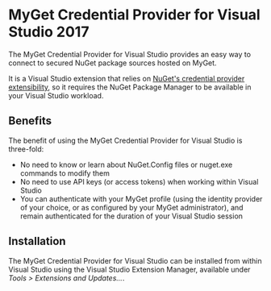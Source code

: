 ﻿# MyGet Credential Provider for Visual Studio 2017

The MyGet Credential Provider for Visual Studio provides an easy way to connect to secured NuGet package sources hosted on MyGet.

It is a Visual Studio extension that relies on [NuGet's credential provider extensibility](http://docs.nuget.org/ndocs/api/credential-providers), so it requires the NuGet Package Manager to be available in your Visual Studio workload.

## Benefits
The benefit of using the MyGet Credential Provider for Visual Studio is three-fold:

* No need to know or learn about NuGet.Config files or nuget.exe commands to modify them
* No need to use API keys (or access tokens) when working within Visual Studio
* You can authenticate with your MyGet profile (using the identity provider of your choice, or as configured by your MyGet administrator), and remain authenticated for the duration of your Visual Studio session

## Installation
The MyGet Credential Provider for Visual Studio can be installed from within Visual Studio using the Visual Studio Extension Manager, available under *Tools > Extensions and Updates...*.